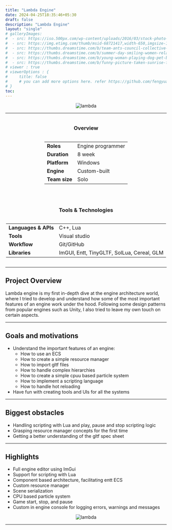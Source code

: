 ```yaml
---
title: "Lambda Engine"
date: 2024-04-25T18:35:46+05:30
draft: false
description: "Lambda Engine"
layout: "single"
# galleryImages:
#  - src: https://iso.500px.com/wp-content/uploads/2016/03/stock-photo-142984111-1500x1000.jpg
#  - src: https://img.etimg.com/thumb/msid-68721417,width-650,imgsize-1016106,,resizemode-4,quality-100/nature1_gettyimages.jpg
#  - src: https://thumbs.dreamstime.com/b/team-ants-council-collective-decision-work-17037482.jpg
#  - src: https://thumbs.dreamstime.com/b/summer-day-smiling-women-relax-wearing-red-dress-fashion-standing-wooden-bridge-over-sea-blue-sky-background-summer-107411998.jpg
#  - src: https://thumbs.dreamstime.com/b/young-woman-playing-dog-pet-beach-sunrise-sunset-girl-dog-having-fun-seasid-seaside-cute-neglected-stay-66480218.jpg
#  - src: https://thumbs.dreamstime.com/b/funny-picture-taken-sunrise-frozen-lake-perspective-rider-retro-bicycle-sunrise-personal-211066044.jpg 
# viewer : true
# viewerOptions : {
#     title: false
#     # you can add more options here. refer https://github.com/fengyuanchen/viewerjs?tab=readme-ov-file#options
# }
toc: 
---
```



<center>

![lambda](/images/projects/lambda/lambda.png)

</center>

---
<div style="display: flex; flex-wrap: wrap; gap: 2rem; justify-content: center; align-items: flex-start;">

  <div style="flex: 1 1 300px; min-width: 280px; text-align: center;">
    <h3>Overview</h3>
    <div style="display: inline-block; text-align: left;">
      <table>
        <tr>
          <td><strong>Roles</strong></td>
          <td>
            Engine programmer<br>
          </td>
        </tr>
        <tr><td><strong>Duration</strong></td><td>8 week</td></tr>
        <tr><td><strong>Platform</strong></td><td>Windows</td></tr>
        <tr><td><strong>Engine</strong></td><td>Custom-built</td></tr>
        <tr><td><strong>Team size</strong></td><td>Solo</td></tr>
      </table>
    </div>
  </div>

  <div style="flex: 1 1 300px; min-width: 280px; text-align: center;">
    <h3>Tools & Technologies</h3>
    <div style="display: inline-block; text-align: left;">
      <table>
        <tr><td><strong>Languages & APIs</strong></td><td>C++, Lua</td></tr>
        <tr><td><strong>Tools</strong></td><td>Visual studio</td></tr>
        <tr><td><strong>Workflow</strong></td><td>Git/GitHub</td></tr>
        <tr><td><strong>Libraries</strong></td><td>ImGUI, Entt, TinyGLTF, SolLua, Cereal, GLM</td></tr>
      </table>
    </div>
  </div>

</div>


---

## Project Overview

Lambda engine is my first in-depth dive at the engine architecture world, where I tried to develop and understand how some of the most important features of an engine work under the hood. Following some design patterns from popular engines such as Unity, I also tried to leave my own touch on certain aspects.

---

## Goals and motivations

- Understand the important features of an engine:
    - How to use an ECS
    - How to create a simple resource manager
    - How to import gltf files
    - How to handle complex hierarchies
    - How to create a simple cpuu based particle system
    - How to implement a scripting language
    - How to handle hot reloading
- Have fun with creating tools and UIs for all the systems


---

## Biggest obstacles

- Handling scripting with Lua and play, pause and stop scripting logic
- Grasping resource manager concepts for the first time
- Getting a better understanding of the gltf spec sheet

---

## Highlights

- Full engine editor using ImGui
- Support for scripting with Lua
- Component based architecture, facilitating entt ECS
- Custom resource manager
- Scene serialization
- CPU based particle system
- Game start, stop, and pause
- Custom in engine console for logging errors, warnings and messages

<center>

![lambda](/images/projects/lambda/run.gif)

</center>

---


